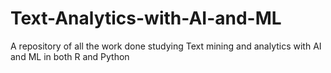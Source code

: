 # Text-Analytics-with-AI-and-ML
A repository of all the work done studying Text mining and analytics with AI and ML in both R and Python
